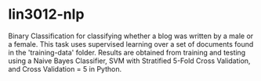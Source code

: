 # lin3012-nlp
Binary Classification for classifying whether a blog was written by a male or a female. This task uses supervised learning over a set of documents found in the 'training-data' folder. Results are obtained from training and testing using a Naive Bayes Classifier, SVM with Stratified 5-Fold Cross Validation, and Cross Validation = 5 in Python. 
